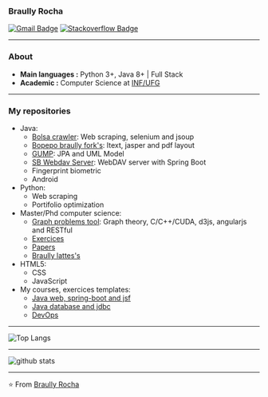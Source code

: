 ### Braully Rocha

[![Gmail Badge](https://img.shields.io/badge/-braully@gmail.com-c14438?style=flat-square&logo=Gmail&logoColor=white&link=mailto:braully@gmail.com)](mailto:braully@gmail.com) [![Stackoverflow Badge](https://img.shields.io/badge/Stackoverflow-Braully_Rocha-blue?style=flat-square&logo=stackoverflow&logoColor=white&link=https://stackoverflow.com/users/835476/braully-rocha)](https://stackoverflow.com/users/835476/braully-rocha)

---------------------------------------------------------------------------------------------------------------------------------------------------------------------------------
### About
-  **Main languages :** Python 3+, Java 8+ | Full Stack 
-  **Academic :** Computer Science at [INF/UFG](https://www.inf.ufg.br)
<!--
-  **Organizations :** DTI Reitoria at [IFGoiano](https://ifgoiano.edu.br).
-  **Organizations :** ~~IPASGO, UEG, SENAC,~~ IFGoiano.
-->

--------------------------------------------------------------------------------------------------------------------------------------

### My repositories
- Java:
    - [Bolsa crawler](https://github.com/braully/bolsa-cvm-crawler):  Web scraping, selenium and jsoup
    - [Bopepo braully fork's](https://github.com/braully/bopepo): Itext, jasper and pdf layout
    - [GUMP](https://github.com/braully/generic-universal-model-persistence): JPA and UML Model
    - [SB Webdav Server](https://github.com/braully/sb-webdav-server): WebDAV server with Spring Boot
    - Fingerprint biometric
    - Android
- Python:
    - Web scraping
    - Portifolio optimization
- Master/Phd computer science:
    - [Graph problems tool](https://github.com/braully/graph-problems-tool): Graph theory, C/C++/CUDA, d3js, angularjs and RESTful
    - [Exercices](https://github.com/braully/msc-dsc-exercices-2015-2025)
    - [Papers](https://www.researchgate.net/profile/Braully-Silva-2)
    - [Braully lattes's](http://lattes.cnpq.br/6423154319465728)
- HTML5:
    - CSS
    - JavaScript
- My courses, exercices templates:
    - [Java web, spring-boot and jsf](https://github.com/braully/desenvolvimento-web-senac)
    - [Java database and jdbc](https://github.com/braully/banco-dados-senac)
    - [DevOps](https://github.com/braully/ferramentas-engenharia-senac)

<!-- ### My repositories
[![ReadMe Card](https://github-readme-stats.vercel.app/api/pin/?username=braully&repo=graph-problems-tool&show_owner=true)](https://github.com/braully/graph-problems-tool) -->


---------------------------------------------------------------------------------------------------------------------------------------------------------------------------------
![Top Langs](https://github-readme-stats.vercel.app/api/top-langs?username=braully&show_icons=true&count_private=true&layout=compact&&langs_count=6)  

---------------------------------------------------------------------------------------------------------------------------------------------------------------------------------

![github stats](https://github-readme-stats.vercel.app/api?username=braully&show_icons=true&count_private=true&layout=compact)  


---------------------------------------------------------------------------------------------------------------------------------------------------------------------------------


⭐️ From [Braully Rocha](https://github.com/braully)

